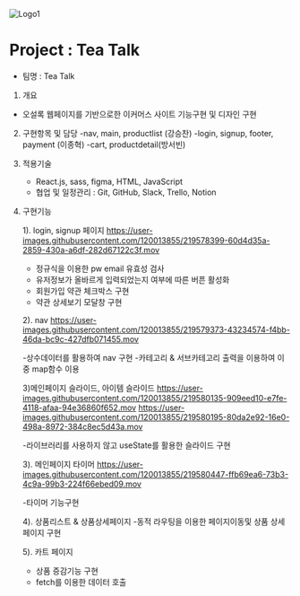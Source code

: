 ![Logo1](https://user-images.githubusercontent.com/120013855/219602206-03b71612-8faf-4e8d-9b02-ddeff63b05f4.PNG)



# Project : Tea Talk

- 팀명 : Tea Talk

1. 개요
- 오설록 웹페이지를 기반으로한 이커머스 사이트 기능구현 및 디자인 구현

2. 구현항목 및 담당
	-nav, main, productlist (강승찬)
	-login, signup, footer, payment (이종혁)
	-cart, productdetail(방서빈)
	
3. 적용기술
	- React.js, sass, figma, HTML, JavaScript
	- 협업 및 일정관리 : Git, GitHub, Slack, Trello, Notion

4. 구현기능

	1). login, signup 페이지
	https://user-images.githubusercontent.com/120013855/219578399-60d4d35a-2859-430a-a6df-282d67122c3f.mov

	- 정규식을 이용한 pw email 유효성 검사
	- 유저정보가 올바르게 입력되었는지 여부에 따른 버픈 활성화
	- 회원가입 약관 체크박스 구현
	- 약관 상세보기 모달창 구현
	
	2). nav
	https://user-images.githubusercontent.com/120013855/219579373-43234574-f4bb-46da-bc9c-427dfb071455.mov
	
	-상수데이터를 활용하여 nav 구현
	-카테고리 & 서브카테고리 출력을 이용하여 이중 map함수 이용
	
	3)메인페이지 슬라이드, 아이템 슬라이드
	https://user-images.githubusercontent.com/120013855/219580135-909eed10-e7fe-4118-afaa-94e36860f652.mov
	https://user-images.githubusercontent.com/120013855/219580195-80da2e92-16e0-498a-8972-384c8ec5d43a.mov

	-라이브러리를 사용하지 않고 useState를 활용한 슬라이드 구현


	3). 메인페이지 타이머
	https://user-images.githubusercontent.com/120013855/219580447-ffb69ea6-73b3-4c9a-99b3-224f66ebed09.mov
	
	-타이머 기능구현
	
	4). 상품리스트 & 상품상세페이지
	-동적 라우팅을 이용한 페이지이동및 상품 상세페이지 구현
	
	5). 카트 페이지
	- 상품 증감기능 구현
	- fetch를 이용한 데이터 호출
	

